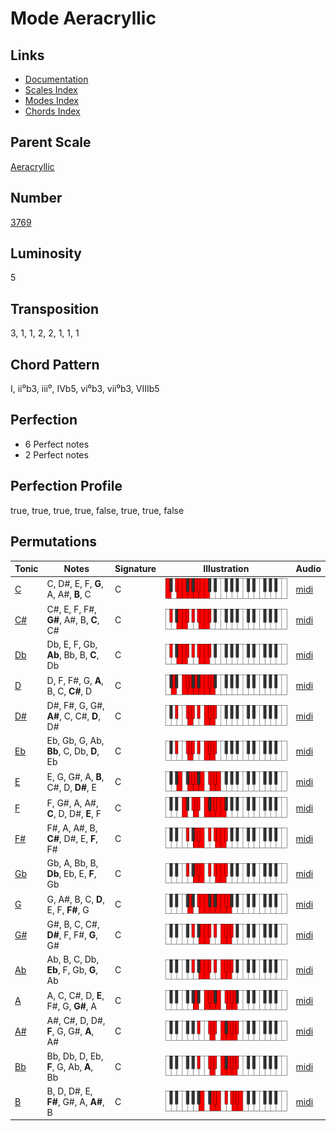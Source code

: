 # Mode Aeracryllic

## Links

- [Documentation](README.md)
- [Scales Index](Scales.md)
- [Modes Index](Modes.md)
- [Chords Index](Chords.md)

## Parent Scale

[Aeracryllic](ScaleAeracryllic.md)

## Number

[3769](https://ianring.com/musictheory/scales/3769)

## Luminosity

5

## Transposition

3, 1, 1, 2, 2, 1, 1, 1

## Chord Pattern

I, ii⁰b3, iii⁰, IVb5, vi⁰b3, vii⁰b3, VIIIb5

## Perfection

- 6 Perfect notes
- 2 Perfect notes

## Perfection Profile

true, true, true, true, false, true, true, false

## Permutations

| Tonic | Notes | Signature | Illustration | Audio |
|-------|-------|-----------|--------------|-------|
| [C](ModeCNaturalAeracryllic.md) | C, D#, E, F, **G**, A, A#, **B**, C | C | ![CNaturalAeracryllic](ModeCNaturalAeracryllic.png) | [midi](https://github.com/edipermadi/music/blob/main/docs/ModeCNaturalAeracryllic.mid?raw=true) |
| [C#](ModeCSharpAeracryllic.md) | C#, E, F, F#, **G#**, A#, B, **C**, C# | C | ![CSharpAeracryllic](ModeCSharpAeracryllic.png) | [midi](https://github.com/edipermadi/music/blob/main/docs/ModeCSharpAeracryllic.mid?raw=true) |
| [Db](ModeDFlatAeracryllic.md) | Db, E, F, Gb, **Ab**, Bb, B, **C**, Db | C | ![DFlatAeracryllic](ModeDFlatAeracryllic.png) | [midi](https://github.com/edipermadi/music/blob/main/docs/ModeDFlatAeracryllic.mid?raw=true) |
| [D](ModeDNaturalAeracryllic.md) | D, F, F#, G, **A**, B, C, **C#**, D | C | ![DNaturalAeracryllic](ModeDNaturalAeracryllic.png) | [midi](https://github.com/edipermadi/music/blob/main/docs/ModeDNaturalAeracryllic.mid?raw=true) |
| [D#](ModeDSharpAeracryllic.md) | D#, F#, G, G#, **A#**, C, C#, **D**, D# | C | ![DSharpAeracryllic](ModeDSharpAeracryllic.png) | [midi](https://github.com/edipermadi/music/blob/main/docs/ModeDSharpAeracryllic.mid?raw=true) |
| [Eb](ModeEFlatAeracryllic.md) | Eb, Gb, G, Ab, **Bb**, C, Db, **D**, Eb | C | ![EFlatAeracryllic](ModeEFlatAeracryllic.png) | [midi](https://github.com/edipermadi/music/blob/main/docs/ModeEFlatAeracryllic.mid?raw=true) |
| [E](ModeENaturalAeracryllic.md) | E, G, G#, A, **B**, C#, D, **D#**, E | C | ![ENaturalAeracryllic](ModeENaturalAeracryllic.png) | [midi](https://github.com/edipermadi/music/blob/main/docs/ModeENaturalAeracryllic.mid?raw=true) |
| [F](ModeFNaturalAeracryllic.md) | F, G#, A, A#, **C**, D, D#, **E**, F | C | ![FNaturalAeracryllic](ModeFNaturalAeracryllic.png) | [midi](https://github.com/edipermadi/music/blob/main/docs/ModeFNaturalAeracryllic.mid?raw=true) |
| [F#](ModeFSharpAeracryllic.md) | F#, A, A#, B, **C#**, D#, E, **F**, F# | C | ![FSharpAeracryllic](ModeFSharpAeracryllic.png) | [midi](https://github.com/edipermadi/music/blob/main/docs/ModeFSharpAeracryllic.mid?raw=true) |
| [Gb](ModeGFlatAeracryllic.md) | Gb, A, Bb, B, **Db**, Eb, E, **F**, Gb | C | ![GFlatAeracryllic](ModeGFlatAeracryllic.png) | [midi](https://github.com/edipermadi/music/blob/main/docs/ModeGFlatAeracryllic.mid?raw=true) |
| [G](ModeGNaturalAeracryllic.md) | G, A#, B, C, **D**, E, F, **F#**, G | C | ![GNaturalAeracryllic](ModeGNaturalAeracryllic.png) | [midi](https://github.com/edipermadi/music/blob/main/docs/ModeGNaturalAeracryllic.mid?raw=true) |
| [G#](ModeGSharpAeracryllic.md) | G#, B, C, C#, **D#**, F, F#, **G**, G# | C | ![GSharpAeracryllic](ModeGSharpAeracryllic.png) | [midi](https://github.com/edipermadi/music/blob/main/docs/ModeGSharpAeracryllic.mid?raw=true) |
| [Ab](ModeAFlatAeracryllic.md) | Ab, B, C, Db, **Eb**, F, Gb, **G**, Ab | C | ![AFlatAeracryllic](ModeAFlatAeracryllic.png) | [midi](https://github.com/edipermadi/music/blob/main/docs/ModeAFlatAeracryllic.mid?raw=true) |
| [A](ModeANaturalAeracryllic.md) | A, C, C#, D, **E**, F#, G, **G#**, A | C | ![ANaturalAeracryllic](ModeANaturalAeracryllic.png) | [midi](https://github.com/edipermadi/music/blob/main/docs/ModeANaturalAeracryllic.mid?raw=true) |
| [A#](ModeASharpAeracryllic.md) | A#, C#, D, D#, **F**, G, G#, **A**, A# | C | ![ASharpAeracryllic](ModeASharpAeracryllic.png) | [midi](https://github.com/edipermadi/music/blob/main/docs/ModeASharpAeracryllic.mid?raw=true) |
| [Bb](ModeBFlatAeracryllic.md) | Bb, Db, D, Eb, **F**, G, Ab, **A**, Bb | C | ![BFlatAeracryllic](ModeBFlatAeracryllic.png) | [midi](https://github.com/edipermadi/music/blob/main/docs/ModeBFlatAeracryllic.mid?raw=true) |
| [B](ModeBNaturalAeracryllic.md) | B, D, D#, E, **F#**, G#, A, **A#**, B | C | ![BNaturalAeracryllic](ModeBNaturalAeracryllic.png) | [midi](https://github.com/edipermadi/music/blob/main/docs/ModeBNaturalAeracryllic.mid?raw=true) |
